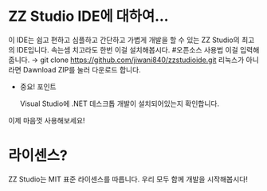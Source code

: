 #  ZZ Studio IDE에 대하여...
이 IDE는 쉽고 편하고 심플하고 간단하고 가볍게 개발을 할 수 있는
ZZ Studio의 최고의 IDE입니다.
속는셈 치고라도 한번 이걸 설치해봅시다.
#오픈소스 사용법
이걸 입력해 줍니다. → git clone https://github.com/jiwani840/zzstudioide.git
리눅스가 아니라면 Dawnload ZIP를 눌러 다운로드 합니다.
* 중요! 포인트







  Visual Studio에 .NET 데스크톱 개발이 설치되어있는지 확인합니다.
  
  
  
이제 마음껏 사용해보세요!
# 라이센스?
ZZ Studio는 MIT 표준 라이센스를 따릅니다.
우리 모두 함께 개발을 시작해봅시다!
